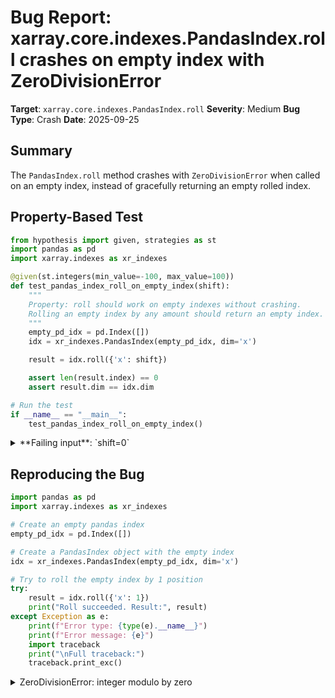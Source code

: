 # Bug Report: xarray.core.indexes.PandasIndex.roll crashes on empty index with ZeroDivisionError

**Target**: `xarray.core.indexes.PandasIndex.roll`
**Severity**: Medium
**Bug Type**: Crash
**Date**: 2025-09-25

## Summary

The `PandasIndex.roll` method crashes with `ZeroDivisionError` when called on an empty index, instead of gracefully returning an empty rolled index.

## Property-Based Test

```python
from hypothesis import given, strategies as st
import pandas as pd
import xarray.indexes as xr_indexes

@given(st.integers(min_value=-100, max_value=100))
def test_pandas_index_roll_on_empty_index(shift):
    """
    Property: roll should work on empty indexes without crashing.
    Rolling an empty index by any amount should return an empty index.
    """
    empty_pd_idx = pd.Index([])
    idx = xr_indexes.PandasIndex(empty_pd_idx, dim='x')

    result = idx.roll({'x': shift})

    assert len(result.index) == 0
    assert result.dim == idx.dim

# Run the test
if __name__ == "__main__":
    test_pandas_index_roll_on_empty_index()
```

<details>

<summary>
**Failing input**: `shift=0`
</summary>
```
Traceback (most recent call last):
  File "/home/npc/pbt/agentic-pbt/worker_/44/hypo.py", line 21, in <module>
    test_pandas_index_roll_on_empty_index()
    ~~~~~~~~~~~~~~~~~~~~~~~~~~~~~~~~~~~~~^^
  File "/home/npc/pbt/agentic-pbt/worker_/44/hypo.py", line 6, in test_pandas_index_roll_on_empty_index
    def test_pandas_index_roll_on_empty_index(shift):
                   ^^^
  File "/home/npc/miniconda/lib/python3.13/site-packages/hypothesis/core.py", line 2124, in wrapped_test
    raise the_error_hypothesis_found
  File "/home/npc/pbt/agentic-pbt/worker_/44/hypo.py", line 14, in test_pandas_index_roll_on_empty_index
    result = idx.roll({'x': shift})
  File "/home/npc/miniconda/lib/python3.13/site-packages/xarray/core/indexes.py", line 914, in roll
    shift = shifts[self.dim] % self.index.shape[0]
            ~~~~~~~~~~~~~~~~~^~~~~~~~~~~~~~~~~~~~~
ZeroDivisionError: integer modulo by zero
Falsifying example: test_pandas_index_roll_on_empty_index(
    shift=0,
)
```
</details>

## Reproducing the Bug

```python
import pandas as pd
import xarray.indexes as xr_indexes

# Create an empty pandas index
empty_pd_idx = pd.Index([])

# Create a PandasIndex object with the empty index
idx = xr_indexes.PandasIndex(empty_pd_idx, dim='x')

# Try to roll the empty index by 1 position
try:
    result = idx.roll({'x': 1})
    print("Roll succeeded. Result:", result)
except Exception as e:
    print(f"Error type: {type(e).__name__}")
    print(f"Error message: {e}")
    import traceback
    print("\nFull traceback:")
    traceback.print_exc()
```

<details>

<summary>
ZeroDivisionError: integer modulo by zero
</summary>
```
Traceback (most recent call last):
  File "/home/npc/pbt/agentic-pbt/worker_/44/repo.py", line 12, in <module>
    result = idx.roll({'x': 1})
  File "/home/npc/miniconda/lib/python3.13/site-packages/xarray/core/indexes.py", line 914, in roll
    shift = shifts[self.dim] % self.index.shape[0]
            ~~~~~~~~~~~~~~~~~^~~~~~~~~~~~~~~~~~~~~
ZeroDivisionError: integer modulo by zero
Error type: ZeroDivisionError
Error message: integer modulo by zero

Full traceback:
```
</details>

## Why This Is A Bug

This violates expected behavior for several reasons:

1. **Empty indexes are valid objects**: The `PandasIndex` constructor accepts empty pandas.Index objects without error, making them valid inputs to all PandasIndex methods. The roll method should handle this valid input gracefully.

2. **Mathematical consistency**: Rolling an empty sequence by any amount should return an empty sequence. This is the behavior expected from similar operations across numpy, pandas, and other array libraries. For instance, `numpy.roll([], 1)` returns an empty array.

3. **Documentation contract violation**: The method docstring states it will "Roll this index by an offset along one or more dimensions" and return "A new index with rolled data." There's no mention that empty indexes are unsupported or will cause crashes.

4. **Real-world impact**: Empty indexes commonly occur in data processing pipelines after filtering operations that remove all elements. When this happens, the entire pipeline crashes instead of propagating the empty result forward.

5. **Implementation detail leaking**: The crash occurs due to an implementation detail (using modulo to wrap the shift value) rather than any fundamental limitation. The error message "integer modulo by zero" doesn't help users understand what went wrong with their roll operation.

## Relevant Context

The bug occurs at line 914 in `/home/npc/miniconda/lib/python3.13/site-packages/xarray/core/indexes.py`:

```python
def roll(self, shifts: Mapping[Any, int]) -> PandasIndex:
    shift = shifts[self.dim] % self.index.shape[0]  # Crashes when shape[0] is 0
```

When `self.index.shape[0]` is 0 (empty index), the modulo operation causes division by zero. This is purely an implementation oversight - the modulo is used to normalize the shift value to be within the index bounds, but this normalization is unnecessary for empty indexes.

Related xarray documentation: https://docs.xarray.dev/en/stable/generated/xarray.indexes.PandasIndex.html

The PandasIndex.roll method inherits from the base Index.roll interface which documents that implementations are optional but doesn't exclude empty indexes as a special case.

## Proposed Fix

```diff
--- a/xarray/core/indexes.py
+++ b/xarray/core/indexes.py
@@ -911,7 +911,11 @@ class PandasIndex(Index):
         return {self.dim: get_indexer_nd(self.index, other.index, method, tolerance)}

     def roll(self, shifts: Mapping[Any, int]) -> PandasIndex:
-        shift = shifts[self.dim] % self.index.shape[0]
+        if self.index.shape[0] == 0:
+            # Empty index: rolling has no effect
+            return self._replace(self.index[:])
+
+        shift = shifts[self.dim] % self.index.shape[0]

         if shift != 0:
             new_pd_idx = self.index[-shift:].append(self.index[:-shift])
```